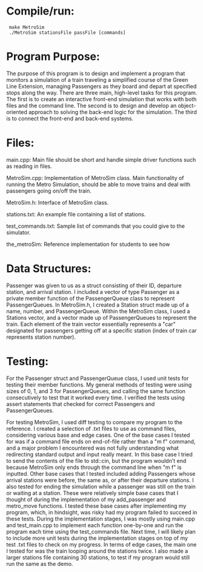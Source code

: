 # Compile/run:
     make MetroSim
     ./MetroSim stationsFile passFile [commands]


# Program Purpose:
The purpose of this program is to design and implement a program that monitors a simulation of a train traveling a simplified course of the Green Line Extension, managing Passengers as they board and depart at specified stops along the way. There are three main, high-level tasks for this program. The first is to create an interactive front-end simulation that works with both files and the command line. The second is to design and develop an object-oriented approach to solving the back-end logic for the simulation. The third is to connect the front-end and back-end systems.

# Files: 
main.cpp: Main file should be short and handle simple driver functions such as reading in files.

MetroSim.cpp: Implementation of MetroSim class. Main functionality of running the Metro Simulation, should be able to move trains and deal with passengers going on/off the train.

MetroSim.h: Interface of MetroSim class.

stations.txt: An example file containing a list of stations.

test_commands.txt: Sample list of commands that you could give to the simulator.

the_metroSim: Reference implementation for students to see how 

# Data Structures:
Passenger was given to us as a struct consisting of their ID, departure station, and arrival station. I included a vector of type Passenger as a private member function of the PassengerQueue class to represent PassengerQueues. In MetroSim.h, I created a Station struct made up of a name, number, and PassengerQueue. Within the MetroSim class, I used a Stations vector, and a vector made up of PassengerQueues to represent the train. Each element of the train vector essentially represents a "car" designated for passengers getting off at a specific station (index of train car represents station number).

# Testing:
For the Passenger struct and PassengerQueue class, I used unit tests for testing their member functions. My general methods of testing were using sizes of 0, 1, and 3 for PassengerQueues, and calling the same function consecutively to test that it worked every time. I verified the tests using assert statements that checked for correct Passengers and PassengerQueues.

For testing MetroSim, I used diff testing to compare my program to the reference. I created a selection of .txt files to use as command files, considering various base and edge cases. One of the base cases I tested for was if a command file ends on end-of-file rather than a "m f" command, and a major problem I encountered was not fully understanding what redirecting standard output and input really meant. In this base case I tried to send the contents of the file to std::cin, but the program wouldn't end because MetroSim only ends through the command line when "m f" is inputted. Other base cases that I tested included adding Passengers whose arrival stations were before, the same as, or after their departure stations. I also tested for ending the simulation while a passenger was still on the train or waiting at a station. These were relatively simple base cases that I thought of during the implementation of my add_passenger and metro_move functions. I tested these base cases after implementing my program, which, in hindsight, was risky had my program failed to succeed in these tests. During the implementation stages, I was mostly using main.cpp and test_main.cpp to implement each function one-by-one and run the program each time using the test_commands file. Next time, I will likely plan to include more unit tests during the implementation stages on top of my test .txt files to check on my progress. In terms of edge cases, the main one I tested for was the train looping around the stations twice. I also made a larger stations file containing 30 stations, to test if my program would still run the same as the demo.
